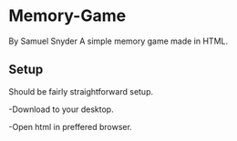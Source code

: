 # Memory-Game
By Samuel Snyder
A simple memory game made in HTML.
## Setup
Should be fairly straightforward setup. 

-Download to your desktop.

-Open html in preffered browser.

